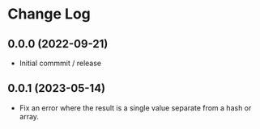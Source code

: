 # Change Log

## 0.0.0 (2022-09-21)
* Initial commmit / release

## 0.0.1 (2023-05-14)
* Fix an error where the result is a single value separate from a hash or array.
